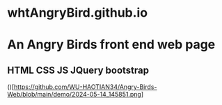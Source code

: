 # whtAngryBird.github.io

# An Angry Birds front end web page

## HTML CSS JS JQuery bootstrap
()[https://github.com/WU-HAOTIAN34/Angry-Birds-Web/blob/main/demo/2024-05-14_145851.png]
